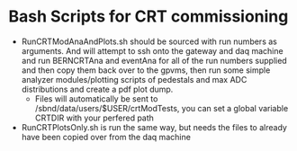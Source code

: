 # Bash Scripts for CRT commissioning

- RunCRTModAnaAndPlots.sh should be sourced with run numbers as arguments. And will attempt to ssh onto the gateway and daq machine and run BERNCRTAna and eventAna for all of the run numbers supplied and then copy them back over to the gpvms, then run some simple analyzer modules/plotting scripts of pedestals and max ADC distributions and create a pdf plot dump. 
  - Files will automatically be sent to /sbnd/data/users/$USER/crtModTests, you can set a global variable CRTDIR with your perfered path
- RunCRTPlotsOnly.sh is run the same way, but needs the files to already have been copied over from the daq machine
   
